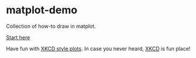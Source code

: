 # matplot-demo
Collection of how-to draw in matplot.

[Start here](basic/start_here.ipynb)

Have fun with [XKCD style plots](fun/XKCD_plots.ipynb). In case you never heard, [XKCD](https://xkcd.com/) is fun place!

